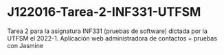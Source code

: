 # J122016-Tarea-2-INF331-UTFSM
Tarea 2 para la asignatura INF331 (pruebas de software) dictada por la UTFSM el 2022-1. Aplicación web administradora de contactos + pruebas con Jasmine
